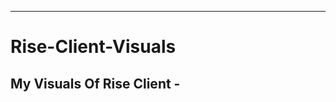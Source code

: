 --------------------------------------------------------------------------------------------------------------
# Rise-Client-Visuals
My Visuals Of Rise Client -
--------------------------------------------------------------------------------------------------------------
